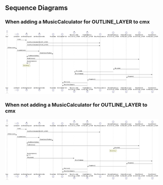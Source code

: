 ## Sequence Diagrams

### When adding a MusicCalculator for OUTLINE_LAYER to cmx
![JamSketch Sequence1](../diagrams/JamSketch-Sequence-AddMusicCalculatorForOutline.png)

### When not adding a MusicCalculator for OUTLINE_LAYER to cmx
![JamSketch Sequence2](../diagrams/JamSketch-Sequence-NotAddMusicCalculatorForOutline.png)
